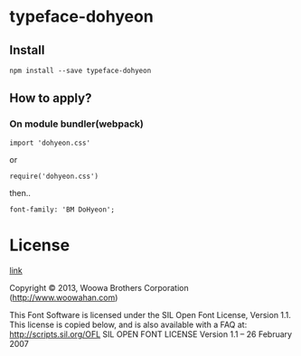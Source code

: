 # typeface-dohyeon

## Install
```
npm install --save typeface-dohyeon
```

## How to apply?

### On module bundler(webpack)
```
import 'dohyeon.css'
```
or
```
require('dohyeon.css')
```

then..

```
font-family: 'BM DoHyeon';
```

# License
[link](LICENSE)

Copyright © 2013, Woowa Brothers Corporation (http://www.woowahan.com)

This Font Software is licensed under the SIL Open Font License, Version 1.1. This license is copied below, and is also available with a FAQ at: http://scripts.sil.org/OFL SIL OPEN FONT LICENSE Version 1.1 – 26 February 2007